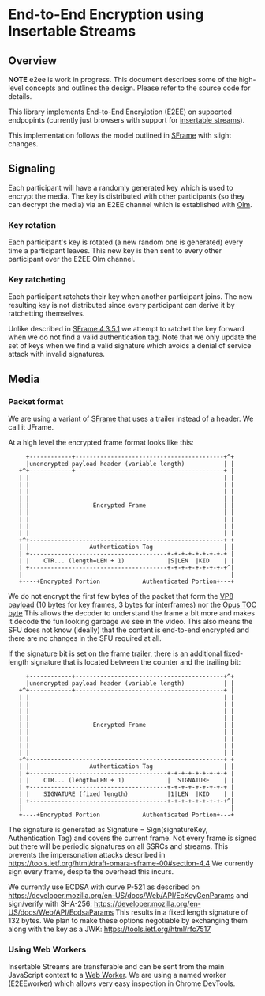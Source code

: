 # End-to-End Encryption using Insertable Streams

## Overview

**NOTE** e2ee is work in progress.
This document describes some of the high-level concepts and outlines the design.
Please refer to the source code for details.

This library implements End-to-End Encryiption (E2EE) on supported endpopints (currently just browsers with support
for [insertable streams](https://github.com/w3c/webrtc-insertable-streams)).

This implementation follows the model outlined in [SFrame](https://tools.ietf.org/html/draft-omara-sframe-00) with
slight changes.

## Signaling

Each participant will have a randomly generated key which is used to encrypt the media. The key is distributed with
other participants (so they can decrypt the media) via an E2EE channel which
is established with [Olm](https://gitlab.matrix.org/matrix-org/olm).

### Key rotation

Each participant's key is rotated (a new random one is generated) every time a participant leaves. This new key is
then sent to every other participant over the E2EE Olm channel.

### Key ratcheting

Each participant ratchets their key when another participant joins. The new resulting key is not distributed since
every participant can derive it by ratchetting themselves.

Unlike described in [SFrame 4.3.5.1](https://tools.ietf.org/html/draft-omara-sframe-00#section-4.3.5.1)
we attempt to ratchet the key forward when we do not find a valid authentication tag. Note that we only update
the set of keys when we find a valid signature which avoids a denial of service attack with invalid signatures.

## Media

### Packet format

We are using a variant of [SFrame](https://tools.ietf.org/html/draft-omara-sframe-00)
that uses a trailer instead of a header. We call it JFrame.

At a high level the encrypted frame format looks like this:
```
     +------------+------------------------------------------+^+
     |unencrypted payload header (variable length)           | |
   +^+------------+------------------------------------------+ |
   | |                                                       | |
   | |                                                       | |
   | |                                                       | |
   | |                                                       | |
   | |                  Encrypted Frame                      | |
   | |                                                       | |
   | |                                                       | |
   | |                                                       | |
   | |                                                       | |
   +^+-------------------------------------------------------+ +
   | |                 Authentication Tag                    | |
   | +---------------------------------------+-+-+-+-+-+-+-+-+ |
   | |    CTR... (length=LEN + 1)            |S|LEN  |KID    | |
   | +---------------------------------------+-+-+-+-+-+-+-+-+^|
   |                                                           |
   +----+Encrypted Portion            Authenticated Portion+---+
```

We do not encrypt the first few bytes of the packet that form the
[VP8 payload](https://tools.ietf.org/html/rfc6386#section-9.1) (10 bytes for key frames, 3 bytes for interframes) nor
the [Opus TOC byte](https://tools.ietf.org/html/rfc6716#section-3.1)
This allows the decoder to understand the frame a bit more and makes it decode the fun looking garbage we see in the
video. This also means the SFU does not know (ideally) that the content is end-to-end encrypted and there are no
changes in the SFU required at all.

If the signature bit is set on the frame trailer, there is an additional fixed-length signature that is located
between the counter and the trailing bit:
```
     +------------+------------------------------------------+^+
     |unencrypted payload header (variable length)           | |
   +^+------------+------------------------------------------+ |
   | |                                                       | |
   | |                                                       | |
   | |                                                       | |
   | |                                                       | |
   | |                  Encrypted Frame                      | |
   | |                                                       | |
   | |                                                       | |
   | |                                                       | |
   | |                                                       | |
   +^+-------------------------------------------------------+ +
   | |                 Authentication Tag                    | |
   | +---------------------------------------+-+-+-+-+-+-+-+-+ |
   | |    CTR... (length=LEN + 1)            |  SIGNATURE    | |
   | +---------------------------------------+-+-+-+-+-+-+-+-+ |
   | |    SIGNATURE (fixed length)           |1|LEN  |KID    | |
   | +---------------------------------------+-+-+-+-+-+-+-+-+^|
   |                                                           |
   +----+Encrypted Portion            Authenticated Portion+---+
```

The signature is generated as
  Signature = Sign(signatureKey, Authentication Tag)
and covers the current frame. Not every frame is signed but there will be periodic
signatures on all SSRCs and streams. This prevents the impersonation attacks described in
  https://tools.ietf.org/html/draft-omara-sframe-00#section-4.4
We currently sign every frame, despite the overhead this incurs.

We currently use ECDSA with curve P-521 as described on
  https://developer.mozilla.org/en-US/docs/Web/API/EcKeyGenParams
and sign/verify with SHA-256:
  https://developer.mozilla.org/en-US/docs/Web/API/EcdsaParams
This results in a fixed length signature of 132 bytes.
We plan to make these options negotiable by exchanging them along with the key as a JWK:
  https://tools.ietf.org/html/rfc7517

### Using Web Workers

Insertable Streams are transferable and can be sent from the main JavaScript context to a
[Web Worker](https://developer.mozilla.org/en-US/docs/Web/API/Worker).
We are using a named worker (E2EEworker) which allows very easy inspection in Chrome DevTools.
